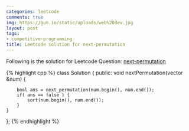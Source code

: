 ```yaml
---
categories: leetcode
comments: true
img: https://gun.io/static/uploads/web%20dev.jpg
layout: post
tags:
- competitive-programming
title: Leetcode solution for next-permutation
---
```


Following is the solution for Leetcode Question: [next-permutation](https://leetcode.com/problems/next-permutation/)

{% highlight cpp %}
class Solution {
public:
    void nextPermutation(vector<int> &num) {
        
        bool ans = next_permutation(num.begin(), num.end());
        if( ans == false ) {
            sort(num.begin(), num.end());
        }
    }
};
{% endhighlight %}